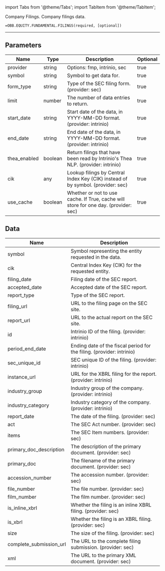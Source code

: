 <!-- markdownlint-disable MD012 MD031 MD033 -->

import Tabs from '@theme/Tabs';
import TabItem from '@theme/TabItem';

Company Filings. Company filings data.

```excel wordwrap
=OBB.EQUITY.FUNDAMENTAL.FILINGS(required, [optional])
```

---

## Parameters

| Name | Type | Description | Optional |
| ---- | ---- | ----------- | -------- |
| provider | string | Options: fmp, intrinio, sec | true |
| symbol | string | Symbol to get data for. | true |
| form_type | string | Type of the SEC filing form. (provider: sec) | true |
| limit | number | The number of data entries to return. | true |
| start_date | string | Start date of the data, in YYYY-MM-DD format. (provider: intrinio) | true |
| end_date | string | End date of the data, in YYYY-MM-DD format. (provider: intrinio) | true |
| thea_enabled | boolean | Return filings that have been read by Intrinio's Thea NLP. (provider: intrinio) | true |
| cik | any | Lookup filings by Central Index Key (CIK) instead of by symbol. (provider: sec) | true |
| use_cache | boolean | Whether or not to use cache.  If True, cache will store for one day. (provider: sec) | true |

## Data

| Name | Description |
| ---- | ----------- |
| symbol | Symbol representing the entity requested in the data.  |
| cik | Central Index Key (CIK) for the requested entity.  |
| filing_date | Filing date of the SEC report.  |
| accepted_date | Accepted date of the SEC report.  |
| report_type | Type of the SEC report.  |
| filing_url | URL to the filing page on the SEC site.  |
| report_url | URL to the actual report on the SEC site.  |
| id | Intrinio ID of the filing. (provider: intrinio) |
| period_end_date | Ending date of the fiscal period for the filing. (provider: intrinio) |
| sec_unique_id | SEC unique ID of the filing. (provider: intrinio) |
| instance_url | URL for the XBRL filing for the report. (provider: intrinio) |
| industry_group | Industry group of the company. (provider: intrinio) |
| industry_category | Industry category of the company. (provider: intrinio) |
| report_date | The date of the filing. (provider: sec) |
| act | The SEC Act number. (provider: sec) |
| items | The SEC Item numbers. (provider: sec) |
| primary_doc_description | The description of the primary document. (provider: sec) |
| primary_doc | The filename of the primary document. (provider: sec) |
| accession_number | The accession number. (provider: sec) |
| file_number | The file number. (provider: sec) |
| film_number | The film number. (provider: sec) |
| is_inline_xbrl | Whether the filing is an inline XBRL filing. (provider: sec) |
| is_xbrl | Whether the filing is an XBRL filing. (provider: sec) |
| size | The size of the filing. (provider: sec) |
| complete_submission_url | The URL to the complete filing submission. (provider: sec) |
| xml | The URL to the primary XML document. (provider: sec) |
